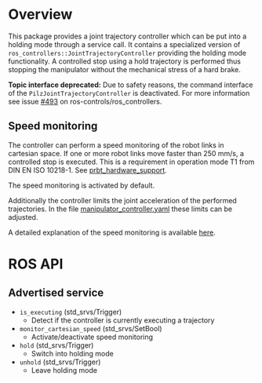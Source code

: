 # Overview
This package provides a joint trajectory controller which can be put into a holding mode through a service call.
It contains a specialized version of `ros_controllers::JointTrajectoryController` providing the holding mode functionality.
A controlled stop using a hold trajectory is performed thus stopping the manipulator without the mechanical stress of a hard brake.

**Topic interface deprecated:**
Due to safety reasons, the command interface of the `PilzJointTrajectoryController` is deactivated. For more information
see issue [#493](https://github.com/ros-controls/ros_controllers/issues/493) on ros-controls/ros_controllers.

## Speed monitoring
The controller can perform a speed monitoring of the robot links in cartesian space. If one or more robot links move faster than 250 mm/s, a controlled stop is executed. This is a requirement in operation mode T1 from DIN EN ISO 10218-1. See [prbt_hardware_support](https://github.com/PilzDE/pilz_robots/blob/melodic-devel/prbt_hardware_support).

The speed monitoring is activated by default.

Additionally the controller limits the joint acceleration of the performed trajectories. In the file [manipulator_controller.yaml](https://github.com/PilzDE/pilz_robots/blob/melodic-devel/prbt_support/config/manipulator_controller.yaml) these limits can be adjusted.

A detailed explanation of the speed monitoring is available [here](http://docs.ros.org/melodic/api/pilz_control/html/pilz_control/md_doc_CartesianVelocityLimitation.html).

# ROS API
## Advertised service
- `is_executing` (std_srvs/Trigger)
  - Detect if the controller is currently executing a trajectory
- `monitor_cartesian_speed` (std_srvs/SetBool)
  - Activate/deactivate speed monitoring
- `hold` (std_srvs/Trigger)
  - Switch into holding mode
- `unhold` (std_srvs/Trigger)
  - Leave holding mode
